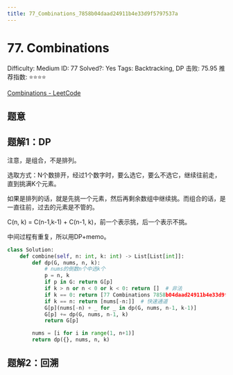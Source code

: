 ```yaml
---
title: 77_Combinations_7858b04daad24911b4e33d9f5797537a
---
```


# 77. Combinations

Difficulty: Medium
ID: 77
Solved?: Yes
Tags: Backtracking, DP
击败: 75.95
推荐指数: ⭐⭐⭐⭐

[Combinations - LeetCode](https://leetcode.com/problems/combinations/)

## 题意

## 题解1：DP

注意，是组合，不是排列。

选取方式：N个数排开，经过1个数字时，要么选它，要么不选它，继续往前走，直到挑满K个元素。

如果是排列的话，就是先挑一个元素，然后再剩余数组中继续挑。而组合的话，是一直往前，过去的元素是不管的。

C(n, k) = C(n-1,k-1) + C(n-1, k)，前一个表示挑，后一个表示不挑。

中间过程有重复，所以用DP+memo。

```python
class Solution:
    def combine(self, n: int, k: int) -> List[List[int]]:
        def dp(G, nums, n, k):
            # nums的倒数n个中选k个
            p = n, k
            if p in G: return G[p]
            if k > n or n < 0 or k < 0: return []  # 非法
            if k == 0: return [77 Combinations 7858b04daad24911b4e33d9f5797537a](.md)  # 合法
            if k == n: return [nums[-n:]]  # 快速通道
            G[p](nums[-n) + _ for _ in dp(G, nums, n-1, k-1)]
            G[p] += dp(G, nums, n-1, k)
            return G[p]

        nums = [i for i in range(1, n+1)]
        return dp({}, nums, n, k)
```

## 题解2：回溯